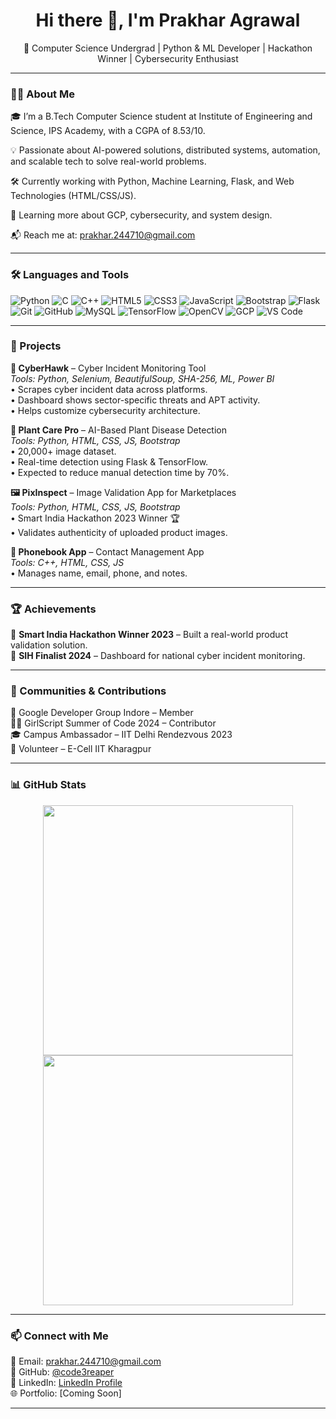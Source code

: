 <!-- README.md -->

<h1 align="center">Hi there 👋, I'm Prakhar Agrawal</h1>
<p align="center">🚀 Computer Science Undergrad | Python & ML Developer | Hackathon Winner | Cybersecurity Enthusiast</p>

---

### 👨‍💻 About Me

🎓 I’m a B.Tech Computer Science student at Institute of Engineering and Science, IPS Academy, with a CGPA of 8.53/10.

💡 Passionate about AI-powered solutions, distributed systems, automation, and scalable tech to solve real-world problems.

🛠️ Currently working with Python, Machine Learning, Flask, and Web Technologies (HTML/CSS/JS).

🧠 Learning more about GCP, cybersecurity, and system design. 

📬 Reach me at: [prakhar.244710@gmail.com](mailto:prakhar.244710@gmail.com)

---

### 🛠️ Languages and Tools

![Python](https://img.shields.io/badge/-Python-3776AB?style=flat&logo=python&logoColor=white)
![C](https://img.shields.io/badge/-C-00599C?style=flat&logo=c)
![C++](https://img.shields.io/badge/-C++-00599C?style=flat&logo=c%2B%2B)
![HTML5](https://img.shields.io/badge/-HTML5-E34F26?style=flat&logo=html5&logoColor=white)
![CSS3](https://img.shields.io/badge/-CSS3-1572B6?style=flat&logo=css3)
![JavaScript](https://img.shields.io/badge/-JavaScript-F7DF1E?style=flat&logo=javascript&logoColor=black)
![Bootstrap](https://img.shields.io/badge/-Bootstrap-563D7C?style=flat&logo=bootstrap)
![Flask](https://img.shields.io/badge/-Flask-000000?style=flat&logo=flask)
![Git](https://img.shields.io/badge/-Git-F05032?style=flat&logo=git)
![GitHub](https://img.shields.io/badge/-GitHub-181717?style=flat&logo=github)
![MySQL](https://img.shields.io/badge/-MySQL-4479A1?style=flat&logo=mysql)
![TensorFlow](https://img.shields.io/badge/-TensorFlow-FF6F00?style=flat&logo=tensorflow)
![OpenCV](https://img.shields.io/badge/-OpenCV-5C3EE8?style=flat&logo=opencv)
![GCP](https://img.shields.io/badge/-GCP-4285F4?style=flat&logo=googlecloud)
![VS Code](https://img.shields.io/badge/-VSCode-007ACC?style=flat&logo=visual-studio-code)

---

### 💼 Projects

**🔐 CyberHawk** – Cyber Incident Monitoring Tool  
_Tools: Python, Selenium, BeautifulSoup, SHA-256, ML, Power BI_  
• Scrapes cyber incident data across platforms.  
• Dashboard shows sector-specific threats and APT activity.  
• Helps customize cybersecurity architecture.

**🌿 Plant Care Pro** – AI-Based Plant Disease Detection  
_Tools: Python, HTML, CSS, JS, Bootstrap_  
• 20,000+ image dataset.  
• Real-time detection using Flask & TensorFlow.  
• Expected to reduce manual detection time by 70%.

**🖼️ PixInspect** – Image Validation App for Marketplaces  
_Tools: Python, HTML, CSS, JS, Bootstrap_  
• Smart India Hackathon 2023 Winner 🏆  
• Validates authenticity of uploaded product images.

**📇 Phonebook App** – Contact Management App  
_Tools: C++, HTML, CSS, JS_  
• Manages name, email, phone, and notes.

---

### 🏆 Achievements

🏅 **Smart India Hackathon Winner 2023** – Built a real-world product validation solution.  
🏅 **SIH Finalist 2024** – Dashboard for national cyber incident monitoring.

---

### 🤝 Communities & Contributions

👥 Google Developer Group Indore – Member  
👩‍💻 GirlScript Summer of Code 2024 – Contributor  
🎓 Campus Ambassador – IIT Delhi Rendezvous 2023  
📣 Volunteer – E-Cell IIT Kharagpur

---

### 📊 GitHub Stats

<p align="center">
  <img src="https://github-readme-stats.vercel.app/api?username=code3reaper&show_icons=true&theme=radical" width="400"/>
  <img src="https://github-readme-stats.vercel.app/api/top-langs/?username=code3reaper&layout=compact&theme=radical" width="400"/>
</p>

---

### 📫 Connect with Me

📧 Email: [prakhar.244710@gmail.com](mailto:prakhar.244710@gmail.com)  
🐙 GitHub: [@code3reaper](https://github.com/code3reaper)  
🔗 LinkedIn: [LinkedIn Profile](https://www.linkedin.com/in/prakhar-agrawal24/)  
🌐 Portfolio: [Coming Soon]

---
